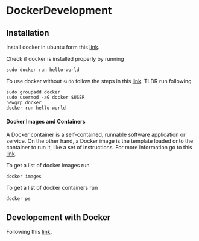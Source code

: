 # DockerDevelopment
 
## Installation
Install docker in ubuntu form this [link](https://docs.docker.com/engine/install/ubuntu/#install-using-the-repository).

Check if docker is installed properly by running
```
sudo docker run hello-world
```
To use docker without `sudo` follow the steps in this [link](https://docs.docker.com/engine/install/linux-postinstall/). TLDR run following
```
sudo groupadd docker
sudo usermod -aG docker $USER
newgrp docker
docker run hello-world
```
#### Docker Images and Containers
A Docker container is a self-contained, runnable software application or service. On the other hand, a Docker image is the template loaded onto the container to run it, like a set of instructions. For more information go to this [link](https://aws.amazon.com/compare/the-difference-between-docker-images-and-containers/).

To get a list of docker images run
```
docker images
```
To get a list of docker containers run
```
docker ps
```
## Developement with Docker
Following this [link](https://docs.docker.com/develop/).


